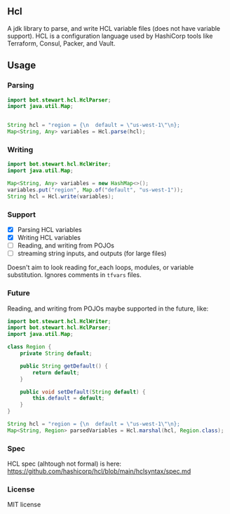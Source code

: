 ## Hcl
A jdk library to parse, and write HCL variable files (does not have variable support). HCL is a configuration language used by HashiCorp tools like Terraform, Consul, Packer, and Vault.

## Usage

### Parsing

```java
import bot.stewart.hcl.HclParser;
import java.util.Map;


String hcl = "region = {\n  default = \"us-west-1\"\n};
Map<String, Any> variables = Hcl.parse(hcl);
```

### Writing

```java
import bot.stewart.hcl.HclWriter;
import java.util.Map;

Map<String, Any> variables = new HashMap<>();
variables.put("region", Map.of("default", "us-west-1"));
String hcl = Hcl.write(variables);
```

### Support

- [x] Parsing HCL variables
- [x] Writing HCL variables
- [ ] Reading, and writing from POJOs
- [ ] streaming string inputs, and outputs (for large files)

Doesn't aim to look reading for_each loops, modules, or variable substitution. Ignores comments in `tfvars` files.

### Future
Reading, and writing from POJOs maybe supported in the future, like:

```java
import bot.stewart.hcl.HclWriter;
import bot.stewart.hcl.HclParser;
import java.util.Map;

class Region {
    private String default;

    public String getDefault() {
        return default;
    }

    public void setDefault(String default) {
        this.default = default;
    }
}

String hcl = "region = {\n  default = \"us-west-1\"\n};
Map<String, Region> parsedVariables = Hcl.marshal(hcl, Region.class);
```

### Spec
HCL spec (alhtough not formal) is here:
https://github.com/hashicorp/hcl/blob/main/hclsyntax/spec.md

### License
MIT license
